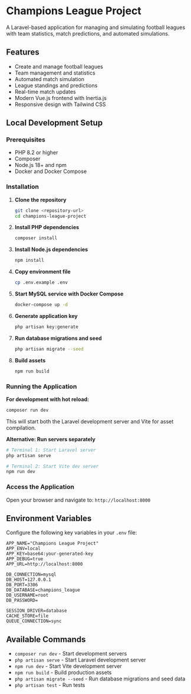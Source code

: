# Champions League Project

A Laravel-based application for managing and simulating football leagues with team statistics, match predictions, and automated simulations.

## Features

- Create and manage football leagues
- Team management and statistics
- Automated match simulation
- League standings and predictions
- Real-time match updates
- Modern Vue.js frontend with Inertia.js
- Responsive design with Tailwind CSS

## Local Development Setup

### Prerequisites

- PHP 8.2 or higher
- Composer
- Node.js 18+ and npm
- Docker and Docker Compose

### Installation

1. **Clone the repository**
   ```bash
   git clone <repository-url>
   cd champions-league-project
   ```

2. **Install PHP dependencies**
   ```bash
   composer install
   ```

3. **Install Node.js dependencies**
   ```bash
   npm install
   ```

4. **Copy environment file**
   ```bash
   cp .env.example .env
   ```

5. **Start MySQL service with Docker Compose**
   ```bash
   docker-compose up -d
   ```

6. **Generate application key**
   ```bash
   php artisan key:generate
   ```

7. **Run database migrations and seed**
   ```bash
   php artisan migrate --seed
   ```

8. **Build assets**
   ```bash
   npm run build
   ```

### Running the Application

**For development with hot reload:**
```bash
composer run dev
```

This will start both the Laravel development server and Vite for asset compilation.

**Alternative: Run servers separately**
```bash
# Terminal 1: Start Laravel server
php artisan serve

# Terminal 2: Start Vite dev server
npm run dev
```

### Access the Application

Open your browser and navigate to: `http://localhost:8000`

## Environment Variables

Configure the following key variables in your `.env` file:

```env
APP_NAME="Champions League Project"
APP_ENV=local
APP_KEY=base64:your-generated-key
APP_DEBUG=true
APP_URL=http://localhost:8000

DB_CONNECTION=mysql
DB_HOST=127.0.0.1
DB_PORT=3306
DB_DATABASE=champions_league
DB_USERNAME=root
DB_PASSWORD=

SESSION_DRIVER=database
CACHE_STORE=file
QUEUE_CONNECTION=sync
```

## Available Commands

- `composer run dev` - Start development servers
- `php artisan serve` - Start Laravel development server
- `npm run dev` - Start Vite development server
- `npm run build` - Build production assets
- `php artisan migrate --seed` - Run database migrations and seed data
- `php artisan test` - Run tests 